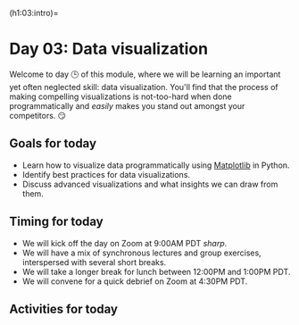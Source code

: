 (h1:03:intro)=
# Day 03: Data visualization

Welcome to day 🕒 of this module, where we will be learning an important yet often neglected skill: data visualization. 
You'll find that the process of making compelling visualizations is not-too-hard when done programmatically and _easily_ makes you stand out amongst your competitors. 😏



## Goals for today

- Learn how to visualize data programmatically using [Matplotlib](https://matplotlib.org/) in Python.
- Identify best practices for data visualizations.
- Discuss advanced visualizations and what insights we can draw from them.



## Timing for today

- We will kick off the day on Zoom at 9:00AM PDT _sharp_.
- We will have a mix of synchronous lectures and group exercises, interspersed with several short breaks.
- We will take a longer break for lunch between 12:00PM and 1:00PM PDT.
- We will convene for a quick debrief on Zoom at 4:30PM PDT.



## Activities for today

```{tableofcontents}
```